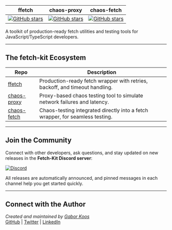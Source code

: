 | ffetch | chaos-proxy | chaos-fetch |
|--------|------------|------------|
| [![GitHub stars](https://img.shields.io/github/stars/fetch-kit/ffetch?style=social)](https://github.com/fetch-kit/ffetch) | [![GitHub stars](https://img.shields.io/github/stars/fetch-kit/chaos-proxy?style=social)](https://github.com/fetch-kit/chaos-proxy) | [![GitHub stars](https://img.shields.io/github/stars/fetch-kit/chaos-fetch?style=social)](https://github.com/fetch-kit/chaos-fetch) |

A toolkit of production-ready fetch utilities and testing tools for JavaScript/TypeScript developers.

---

## The fetch-kit Ecosystem

| Repo | Description |
|------|-------------|
| [ffetch](https://github.com/fetch-kit/ffetch) | Production-ready fetch wrapper with retries, backoff, and timeout handling. |
| [chaos-proxy](https://github.com/fetch-kit/chaos-proxy) | Proxy-based chaos testing tool to simulate network failures and latency. |
| [chaos-fetch](https://github.com/fetch-kit/chaos-fetch) | Chaos-testing integrated directly into a fetch wrapper, for seamless testing. |

---

## Join the Community

Connect with other developers, ask questions, and stay updated on new releases in the **Fetch-Kit Discord server**:

[![Discord](https://img.shields.io/badge/Discord-Join_Fetch--Kit-7289DA?logo=discord&logoColor=white)](https://discord.gg/sdyPBPCDUg)

All releases are automatically announced, and pinned messages in each channel help you get started quickly.

---

## Connect with the Author

*Created and maintained by [Gabor Koos](https://gaborkoos.com)*  
[GitHub](https://github.com/gkoos) | [Twitter](https://x.com/gkoos430) | [LinkedIn](https://www.linkedin.com/in/gabor-koos/)
